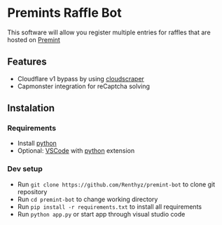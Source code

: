 # Premints Raffle Bot
This software will allow you register multiple entries for raffles that are hosted on [Premint](https://www.premint.xyz/home/)

## Features
- Cloudflare v1 bypass by using [cloudscraper](https://github.com/VeNoMouS/cloudscraper)
- Capmonster integration for reCaptcha solving


## Instalation
### Requirements
- Install [python](https://www.python.org/)
- Optional: [VSCode](https://code.visualstudio.com/) with [python](https://marketplace.visualstudio.com/items?itemName=ms-python.python) extension

### Dev setup
- Run `git clone https://github.com/Renthyz/premint-bot` to clone git repository
- Run `cd premint-bot` to change working directory
- Run `pip install -r requirements.txt` to install all requirements
- Run `python app.py` or start app through visual studio code
